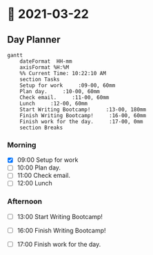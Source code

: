 # 📆 2021-03-22

## Day Planner

```mermaid
gantt
    dateFormat  HH-mm
    axisFormat %H:%M
    %% Current Time: 10:22:10 AM
    section Tasks
    Setup for work     :09-00, 60mm
    Plan day.     :10-00, 60mm
    Check email.     :11-00, 60mm
    Lunch     :12-00, 60mm
    Start Writing Bootcamp!     :13-00, 180mm
    Finish Writing Bootcamp!     :16-00, 60mm
    Finish work for the day.     :17-00, 0mm
    section Breaks

```

### Morning

- [x] 09:00 Setup for work
- [ ] 10:00 Plan day.
- [ ] 11:00 Check email.
- [ ] 12:00 Lunch

### Afternoon

- [ ] 13:00 Start Writing Bootcamp!
- [ ] 16:00 Finish Writing Bootcamp!
- [ ] 17:00 Finish work for the day.


